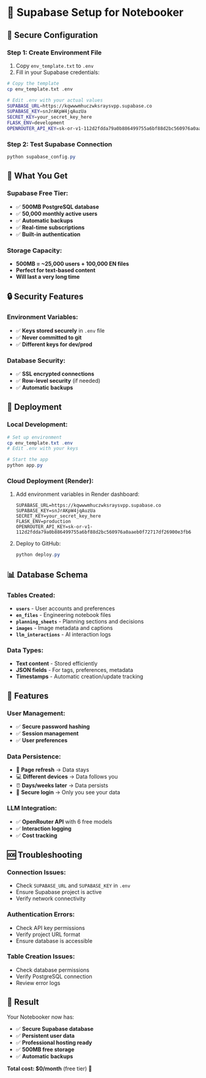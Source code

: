 # 🚀 Supabase Setup for Notebooker

## 🔐 **Secure Configuration**

### **Step 1: Create Environment File**
1. Copy `env_template.txt` to `.env`
2. Fill in your Supabase credentials:

```bash
# Copy the template
cp env_template.txt .env

# Edit .env with your actual values
SUPABASE_URL=https://kqwwwmhuczwksraysvpp.supabase.co
SUPABASE_KEY=snJrAKpW4jqAuzUa
SECRET_KEY=your_secret_key_here
FLASK_ENV=development
OPENROUTER_API_KEY=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
```

### **Step 2: Test Supabase Connection**
```powershell
python supabase_config.py
```

## 🎯 **What You Get**

### **Supabase Free Tier:**
- ✅ **500MB PostgreSQL database**
- ✅ **50,000 monthly active users**
- ✅ **Automatic backups**
- ✅ **Real-time subscriptions**
- ✅ **Built-in authentication**

### **Storage Capacity:**
- **500MB = ~25,000 users + 100,000 EN files**
- **Perfect for text-based content**
- **Will last a very long time**

## 🔒 **Security Features**

### **Environment Variables:**
- ✅ **Keys stored securely** in `.env` file
- ✅ **Never committed to git**
- ✅ **Different keys for dev/prod**

### **Database Security:**
- ✅ **SSL encrypted connections**
- ✅ **Row-level security** (if needed)
- ✅ **Automatic backups**

## 🚀 **Deployment**

### **Local Development:**
```powershell
# Set up environment
cp env_template.txt .env
# Edit .env with your keys

# Start the app
python app.py
```

### **Cloud Deployment (Render):**
1. Add environment variables in Render dashboard:
   ```
   SUPABASE_URL=https://kqwwwmhuczwksraysvpp.supabase.co
   SUPABASE_KEY=snJrAKpW4jqAuzUa
   SECRET_KEY=your_secret_key_here
   FLASK_ENV=production
   OPENROUTER_API_KEY=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
   ```

2. Deploy to GitHub:
   ```powershell
   python deploy.py
   ```

## 📊 **Database Schema**

### **Tables Created:**
- **`users`** - User accounts and preferences
- **`en_files`** - Engineering notebook files
- **`planning_sheets`** - Planning sections and decisions
- **`images`** - Image metadata and captions
- **`llm_interactions`** - AI interaction logs

### **Data Types:**
- **Text content** - Stored efficiently
- **JSON fields** - For tags, preferences, metadata
- **Timestamps** - Automatic creation/update tracking

## 🔧 **Features**

### **User Management:**
- ✅ **Secure password hashing**
- ✅ **Session management**
- ✅ **User preferences**

### **Data Persistence:**
- 🔄 **Page refresh** → Data stays
- 💻 **Different devices** → Data follows you
- ⏰ **Days/weeks later** → Data persists
- 🔐 **Secure login** → Only you see your data

### **LLM Integration:**
- ✅ **OpenRouter API** with 6 free models
- ✅ **Interaction logging**
- ✅ **Cost tracking**

## 🆘 **Troubleshooting**

### **Connection Issues:**
- Check `SUPABASE_URL` and `SUPABASE_KEY` in `.env`
- Ensure Supabase project is active
- Verify network connectivity

### **Authentication Errors:**
- Check API key permissions
- Verify project URL format
- Ensure database is accessible

### **Table Creation Issues:**
- Check database permissions
- Verify PostgreSQL connection
- Review error logs

## 🎉 **Result**

Your Notebooker now has:
- ✅ **Secure Supabase database**
- ✅ **Persistent user data**
- ✅ **Professional hosting ready**
- ✅ **500MB free storage**
- ✅ **Automatic backups**

**Total cost: $0/month** (free tier) 🎉
